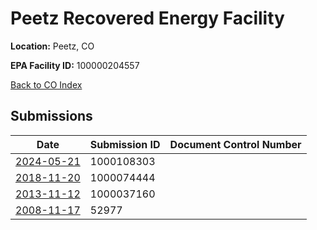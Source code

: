 # Peetz Recovered Energy Facility

**Location:** Peetz, CO

**EPA Facility ID:** 100000204557

[Back to CO Index](../../index.md)

## Submissions

| Date | Submission ID | Document Control Number |
|------|--------------|-------------------------|
| [2024-05-21](submissions/1000108303.md) | 1000108303 |  |
| [2018-11-20](submissions/1000074444.md) | 1000074444 |  |
| [2013-11-12](submissions/1000037160.md) | 1000037160 |  |
| [2008-11-17](submissions/52977.md) | 52977 |  |
